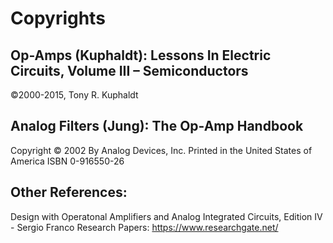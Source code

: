 # Copyrights

## Op-Amps (Kuphaldt): Lessons In Electric Circuits, Volume III – Semiconductors

©2000-2015, Tony R. Kuphaldt

## Analog Filters (Jung): The Op-Amp Handbook

Copyright © 2002 By Analog Devices, Inc.
Printed in the United States of America
ISBN 0-916550-26

## Other References:

Design with Operatonal Amplifiers and Analog Integrated Circuits, Edition IV - Sergio Franco
Research Papers: https://www.researchgate.net/


